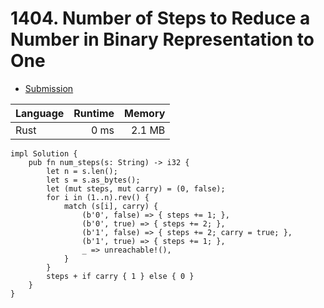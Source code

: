 # 1404. Number of Steps to Reduce a Number in Binary Representation to One
- [Submission](https://leetcode.com/submissions/detail/1271253243/)

| Language | Runtime | Memory |
| :-       |       -:|      -:|
| Rust | 0 ms | 2.1 MB |
```
impl Solution {
    pub fn num_steps(s: String) -> i32 {
        let n = s.len();
        let s = s.as_bytes();
        let (mut steps, mut carry) = (0, false);
        for i in (1..n).rev() {
            match (s[i], carry) {
                (b'0', false) => { steps += 1; }, 
                (b'0', true) => { steps += 2; }, 
                (b'1', false) => { steps += 2; carry = true; },
                (b'1', true) => { steps += 1; }, 
                _ => unreachable!(),
            }
        }
        steps + if carry { 1 } else { 0 }
    }
}
```

